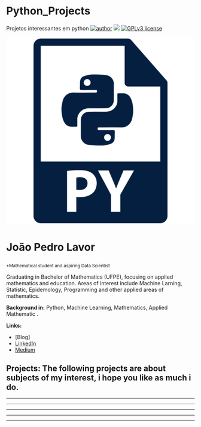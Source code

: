 # Python_Projects
Projetos interessantes em python
[![author](https://img.shields.io/badge/author-jplavorr-red.svg)](https://www.linkedin.com/in/jo%C3%A3o-pedro-lavor-65162312b/) [![](https://img.shields.io/badge/python-3.7+-blue.svg)](https://www.python.org/downloads/release/python-365/) [![GPLv3 license](https://img.shields.io/badge/License-GPLv3-blue.svg)](http://perso.crans.org/besson/LICENSE.html)
<p align="center">
  <img src="python-file-symbol.png" >
</p>

# João Pedro Lavor
<sub>*Mathematical student and aspiring Data Scientist</sub>

Graduating in Bachelor of Mathematics (UFPE), focusing on applied mathematics and education. Areas of interest include Machine Larning, Statistic, Epidemology, Programming 
and other applied areas of mathematics.



**Background in:** Python, Machine Learning, Mathematics, Applied Mathematic .

**Links:**
* [Blog] 
* [LinkedIn](https://www.linkedin.com/in/jo%C3%A3o-pedro-lavor-65162312b/)
* [Medium](https://www.medium.com)


## Projects: The following projects are about subjects of my interest, i hope you like as much i do. 

* **
* **
* **
* **
* **
